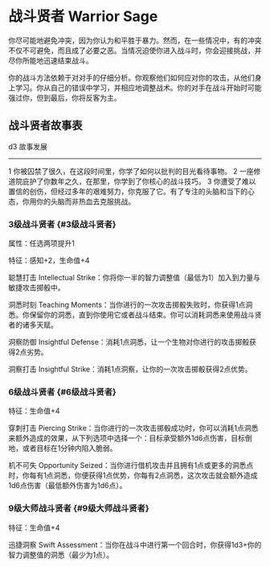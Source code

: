 # 战斗贤者 Warrior Sage

你尽可能地避免冲突，因为你认为和平胜于暴力。然而，在一些情况中，有的冲突不仅不可避免，而且成了必要之恶。当情况迫使你进入战斗时，你会迎接挑战，并尽你所能地迅速结束战斗。

你的战斗方法依赖于对对手的仔细分析。你观察他们如何应对你的攻击，从他们身上学习。你从自己的错误中学习，并相应地调整战术。你的对手在战斗开始时可能强过你，但到最后，你将反客为主。

## 战斗贤者故事表

  d3   故事发展
  ---- ------------------------------------------------------------------------------------------------------------------------
  1    你被囚禁了很久，在这段时间里，你学了如何以批判的目光看待事物。
  2    一座修道院庇护了你数年之久，在那里，你学到了你核心的战斗技巧。
  3    你遭受了难以置信的创伤，但经过多年的艰难努力，你克服了它。有了专注的头脑和当下的心态，你用你的头脑而非热血去克服挑战。

### 3级战斗贤者 {#3级战斗贤者}

属性：任选两项提升1

特征：感知+2，生命值+4

聪慧打击 Intellectual
Strike：你将你一半的智力调整值（最低为1）加入到力量与敏捷攻击掷骰中。

洞悉时刻 Teaching
Moments：当你进行的一次攻击掷骰失败时，你获得1点洞悉。你保留你的洞悉，直到你使用它或者战斗结束。你可以消耗洞悉来使用战斗贤者的诸多天赋。

洞察防御 Insightful
Defense：消耗1点洞悉，让一个生物对你进行的攻击掷骰获得2点劣势。

洞察打击 Insightful Strike：消耗1点洞察，让你的一次攻击掷骰获得2点优势。

### 6级战斗贤者 {#6级战斗贤者}

特征：生命值+4

穿刺打击 Piercing
Strike：当你进行的一次攻击掷骰成功时，你可以消耗1点洞悉来额外造成的效果，从下列选项中选择一个：目标承受额外1d6点伤害，目标倒地，或者目标在1分钟内陷入脆弱。

机不可失 Opportunity
Seized：当你进行借机攻击并且拥有1点或更多的洞悉点时，你每有1点洞悉，你便获得1点优势，你每有2点洞悉，这次攻击就会额外造成1d6点伤害（最低额外伤害为1d6点）。

### 9级大师战斗贤者 {#9级大师战斗贤者}

特征：生命值+4

迅捷洞察 Swift
Assessment：当你在战斗中进行第一个回合时，你获得1d3+你的智力调整值的洞悉（最少为1点）。
